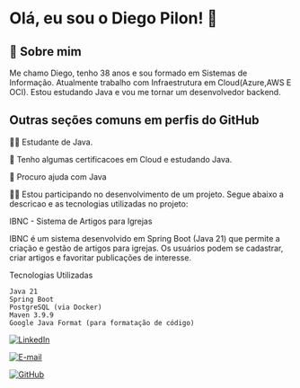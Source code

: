 # Olá, eu sou o Diego Pilon! 👋

## 🚀 Sobre mim

Me chamo Diego, tenho 38 anos e sou formado em Sistemas de Informação. Atualmente trabalho com Infraestrutura em Cloud(Azure,AWS E OCI).
Estou estudando Java e vou me tornar um desenvolvedor backend.

## Outras seções comuns em perfis do GitHub

👩‍💻 Estudante de Java.

🧠 Tenho algumas certificacoes em Cloud e estudando Java.


🤔 Procuro ajuda com Java

👩‍💻 Estou participando no desenvolvimento de um projeto. Segue abaixo a descricao e as tecnologias utilizadas no projeto:

   IBNC - Sistema de Artigos para Igrejas

   IBNC é um sistema desenvolvido em Spring Boot (Java 21) que permite a criação e gestão de artigos para igrejas. Os usuários     podem se cadastrar, criar artigos e favoritar publicações de interesse.

Tecnologias Utilizadas

    Java 21
    Spring Boot
    PostgreSQL (via Docker)
    Maven 3.9.9
    Google Java Format (para formatação de código)

[![LinkedIn](https://img.shields.io/badge/LinkedIn-0077B5?style=for-the-badge&logo=linkedin&logoColor=white)](https://www.linkedin.com/in/diego-willian-vicente-a463647b)

[![E-mail](https://img.shields.io/badge/-Email-000?style=for-the-badge&logo=microsoft-outlook&logoColor=007BFF)](mailto:diegowinfo@gmail.com)

[![GitHub](https://img.shields.io/badge/GitHub-100000?style=for-the-badge&logo=github&logoColor=white)](https://github.com/diegovpilon)



   
